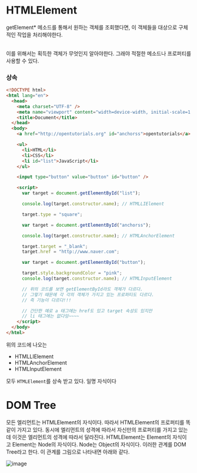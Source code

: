 # HTMLElement

getElement\* 메소드를 통해서 원하는 객체를 조회했다면, 이 객체들을 대상으로 구체적인 작업을 처리해야한다.

<br/>
이를 위해서는 획득한 객체가 무엇인지 알아야한다. 그래야 적절한 메소드나 프로퍼티를 사용할 수 있다.

### 상속

```html
<!DOCTYPE html>
<html lang="en">
  <head>
    <meta charset="UTF-8" />
    <meta name="viewport" content="width=device-width, initial-scale=1.0" />
    <title>Document</title>
  </head>
  <body>
    <a href="http://opentutorials.org" id="anchorss">opentutorials</a>

    <ul>
      <li>HTML</li>
      <li>CSS</li>
      <li id="list">JavaScript</li>
    </ul>

    <input type="button" value="button" id="button" />

    <script>
      var target = document.getElementById("list");

      console.log(target.constructor.name); // HTMLLIElement

      target.type = "square";

      var target = document.getElementById("anchorss");

      console.log(target.constructor.name); // HTMLAnchorElement

      target.target = "_blank";
      target.href = "http://www.naver.com";

      var target = document.getElementById("button");

      target.style.backgroundColor = "pink";
      console.log(target.constructor.name); // HTMLInputElement

      // 위의 코드를 보면 getElementById라도 객체가 다르다.
      // 그렇기 때문에 각 각의 객체가 가지고 있는 프로퍼티도 다르다.
      // 즉 기능이 다르다!!!

      // 간단한 예로 a 태그에는 href도 있고 target 속성도 있지만
      // li 태그에는 없다잉~~~~
    </script>
  </body>
</html>
```

위의 코드에 나오는

- HTMLLIElement
- HTMLAnchorElement
- HTMLInputElement

모두 `HTMLElement`를 상속 받고 있다. 일명 자식이다

# DOM Tree

모든 엘리먼트는 HTMLElement의 자식이다. 따라서 HTMLElement의 프로퍼티를 똑같이 가지고 있다. 동시에 엘리먼트의 성격에 따라서 자신만의 프로퍼티를 가지고 있는데 이것은 엘리먼트의 성격에 따라서 달라진다. HTMLElement는 Element의 자식이고 Element는 Node의 자식이다. Node는 Object의 자식이다. 이러한 관계를 DOM Tree라고 한다. 이 관계를 그림으로 나타내면 아래와 같다.

![image](https://user-images.githubusercontent.com/66653324/105002321-690b8180-5a74-11eb-9941-9e3c774f183c.png)
